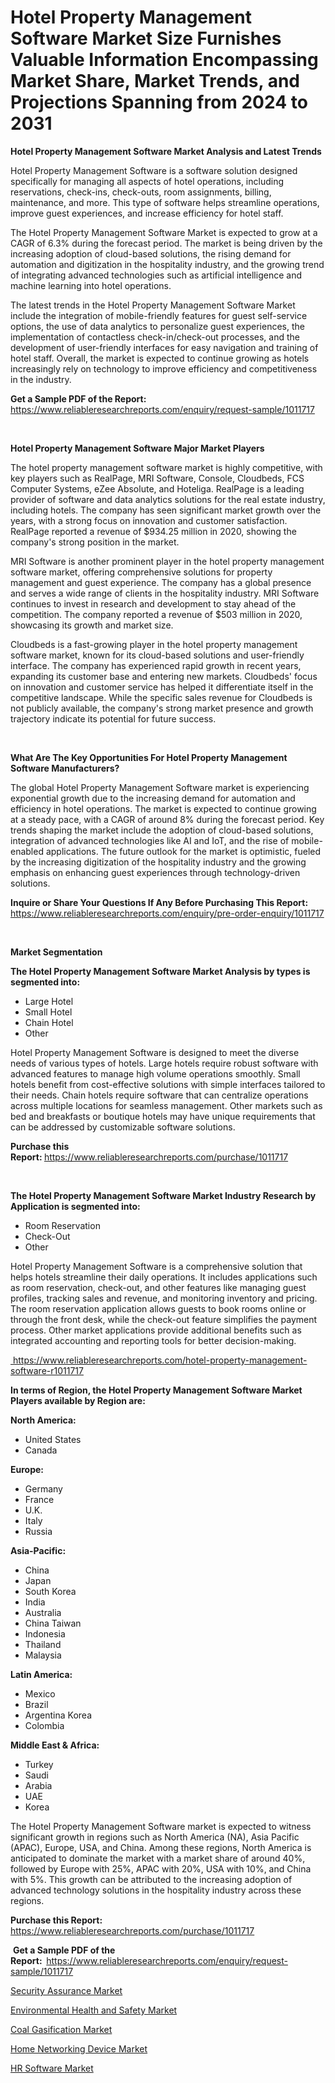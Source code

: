 <p><h1>Hotel Property Management Software Market Size Furnishes Valuable Information Encompassing Market Share, Market Trends, and Projections Spanning from 2024 to 2031</h1></p><p><strong>Hotel Property Management Software Market Analysis and Latest Trends</strong></p>
<p><p>Hotel Property Management Software is a software solution designed specifically for managing all aspects of hotel operations, including reservations, check-ins, check-outs, room assignments, billing, maintenance, and more. This type of software helps streamline operations, improve guest experiences, and increase efficiency for hotel staff.</p><p>The Hotel Property Management Software Market is expected to grow at a CAGR of 6.3% during the forecast period. The market is being driven by the increasing adoption of cloud-based solutions, the rising demand for automation and digitization in the hospitality industry, and the growing trend of integrating advanced technologies such as artificial intelligence and machine learning into hotel operations. </p><p>The latest trends in the Hotel Property Management Software Market include the integration of mobile-friendly features for guest self-service options, the use of data analytics to personalize guest experiences, the implementation of contactless check-in/check-out processes, and the development of user-friendly interfaces for easy navigation and training of hotel staff. Overall, the market is expected to continue growing as hotels increasingly rely on technology to improve efficiency and competitiveness in the industry.</p></p>
<p><strong>Get a Sample PDF of the Report:&nbsp;</strong> <a href="https://www.reliableresearchreports.com/enquiry/request-sample/1011717">https://www.reliableresearchreports.com/enquiry/request-sample/1011717</a></p>
<p>&nbsp;</p>
<p><strong>Hotel Property Management Software Major Market Players</strong></p>
<p><p>The hotel property management software market is highly competitive, with key players such as RealPage, MRI Software, Console, Cloudbeds, FCS Computer Systems, eZee Absolute, and Hoteliga. RealPage is a leading provider of software and data analytics solutions for the real estate industry, including hotels. The company has seen significant market growth over the years, with a strong focus on innovation and customer satisfaction. RealPage reported a revenue of $934.25 million in 2020, showing the company's strong position in the market.</p><p>MRI Software is another prominent player in the hotel property management software market, offering comprehensive solutions for property management and guest experience. The company has a global presence and serves a wide range of clients in the hospitality industry. MRI Software continues to invest in research and development to stay ahead of the competition. The company reported a revenue of $503 million in 2020, showcasing its growth and market size.</p><p>Cloudbeds is a fast-growing player in the hotel property management software market, known for its cloud-based solutions and user-friendly interface. The company has experienced rapid growth in recent years, expanding its customer base and entering new markets. Cloudbeds' focus on innovation and customer service has helped it differentiate itself in the competitive landscape. While the specific sales revenue for Cloudbeds is not publicly available, the company's strong market presence and growth trajectory indicate its potential for future success.</p></p>
<p>&nbsp;</p>
<p><strong>What Are The Key Opportunities For Hotel Property Management Software Manufacturers?</strong></p>
<p><p>The global Hotel Property Management Software market is experiencing exponential growth due to the increasing demand for automation and efficiency in hotel operations. The market is expected to continue growing at a steady pace, with a CAGR of around 8% during the forecast period. Key trends shaping the market include the adoption of cloud-based solutions, integration of advanced technologies like AI and IoT, and the rise of mobile-enabled applications. The future outlook for the market is optimistic, fueled by the increasing digitization of the hospitality industry and the growing emphasis on enhancing guest experiences through technology-driven solutions.</p></p>
<p><strong>Inquire or Share Your Questions If Any Before Purchasing This Report:</strong> <a href="https://www.reliableresearchreports.com/enquiry/pre-order-enquiry/1011717">https://www.reliableresearchreports.com/enquiry/pre-order-enquiry/1011717</a></p>
<p>&nbsp;</p>
<p><strong>Market Segmentation</strong></p>
<p><strong>The Hotel Property Management Software Market Analysis by types is segmented into:</strong></p>
<p><ul><li>Large Hotel</li><li>Small Hotel</li><li>Chain Hotel</li><li>Other</li></ul></p>
<p><p>Hotel Property Management Software is designed to meet the diverse needs of various types of hotels. Large hotels require robust software with advanced features to manage high volume operations smoothly. Small hotels benefit from cost-effective solutions with simple interfaces tailored to their needs. Chain hotels require software that can centralize operations across multiple locations for seamless management. Other markets such as bed and breakfasts or boutique hotels may have unique requirements that can be addressed by customizable software solutions.</p></p>
<p><strong>Purchase this Report:&nbsp;</strong><a href="https://www.reliableresearchreports.com/purchase/1011717">https://www.reliableresearchreports.com/purchase/1011717</a></p>
<p>&nbsp;</p>
<p><strong>The Hotel Property Management Software Market Industry Research by Application is segmented into:</strong></p>
<p><ul><li>Room Reservation</li><li>Check-Out</li><li>Other</li></ul></p>
<p><p>Hotel Property Management Software is a comprehensive solution that helps hotels streamline their daily operations. It includes applications such as room reservation, check-out, and other features like managing guest profiles, tracking sales and revenue, and monitoring inventory and pricing. The room reservation application allows guests to book rooms online or through the front desk, while the check-out feature simplifies the payment process. Other market applications provide additional benefits such as integrated accounting and reporting tools for better decision-making.</p></p>
<p><a href="https://www.reliableresearchreports.com/hotel-property-management-software-r1011717">&nbsp;https://www.reliableresearchreports.com/hotel-property-management-software-r1011717</a></p>
<p><strong>In terms of Region, the Hotel Property Management Software Market Players available by Region are:</strong></p>
<p>
    <p> <strong> North America: </strong>
        <ul>
            <li>United States</li>
            <li>Canada</li>
        </ul>
        </p> 
    <p> <strong> Europe: </strong>
        <ul>
            <li>Germany</li>
            <li>France</li>
            <li>U.K.</li>
            <li>Italy</li>
            <li>Russia</li>
        </ul>
        </p> 
    <p> <strong> Asia-Pacific: </strong>
        <ul>
            <li>China</li>
            <li>Japan</li>
            <li>South Korea</li>
            <li>India</li>
            <li>Australia</li>
            <li>China Taiwan</li>
            <li>Indonesia</li>
            <li>Thailand</li>
            <li>Malaysia</li>
        </ul>
        </p> 
    <p> <strong> Latin America: </strong>
        <ul>
            <li>Mexico</li>
            <li>Brazil</li>
            <li>Argentina Korea</li>
            <li>Colombia</li>
        </ul>
        </p> 
    <p> <strong> Middle East & Africa: </strong>
        <ul>
            <li>Turkey</li>
            <li>Saudi</li>
            <li>Arabia</li>
            <li>UAE</li>
            <li>Korea</li>
        </ul>
    </p>
    </p>
<p><p>The Hotel Property Management Software market is expected to witness significant growth in regions such as North America (NA), Asia Pacific (APAC), Europe, USA, and China. Among these regions, North America is anticipated to dominate the market with a market share of around 40%, followed by Europe with 25%, APAC with 20%, USA with 10%, and China with 5%. This growth can be attributed to the increasing adoption of advanced technology solutions in the hospitality industry across these regions.</p></p>
<p><strong>Purchase this Report: </strong><a href="https://www.reliableresearchreports.com/purchase/1011717">https://www.reliableresearchreports.com/purchase/1011717</a></p>
<p>&nbsp;<strong>Get a Sample PDF of the Report:&nbsp;&nbsp;</strong><a href="https://www.reliableresearchreports.com/enquiry/request-sample/1011717">https://www.reliableresearchreports.com/enquiry/request-sample/1011717</a></p>
<p><strong></strong></p>
<p><p><a href="https://github.com/eugeneKim6262/Market-Research-Report-List-1/blob/main/security-assurance-market.md">Security Assurance Market</a></p><p><a href="https://github.com/LiamKanenood/Market-Research-Report-List-1/blob/main/environmental-health-and-safety-market.md">Environmental Health and Safety Market</a></p><p><a href="https://github.com/qqkvdkuc33/Market-Research-Report-List-1/blob/main/coal-gasification-market.md">Coal Gasification Market</a></p><p><a href="https://github.com/Raeloodard576457/Market-Research-Report-List-1/blob/main/home-networking-device-market.md">Home Networking Device Market</a></p><p><a href="https://github.com/markmellon1/Market-Research-Report-List-1/blob/main/hr-software-market.md">HR Software Market</a></p></p>